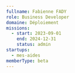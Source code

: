 ```yaml
---
fullname: Fabienne FADY
role: Business Developer
domaine: Déploiement
missions:
  - start: 2023-09-01
    end: 2024-12-31
    status: admin
startups:
  - mes-aides
memberType: beta
---
```

